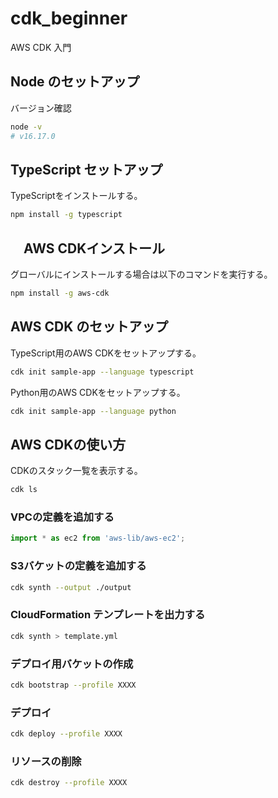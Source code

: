 # cdk_beginner

AWS CDK 入門

## Node のセットアップ

バージョン確認

```bash
node -v
# v16.17.0
```

## TypeScript セットアップ

TypeScriptをインストールする。

```bash
npm install -g typescript
```

## 　AWS CDKインストール

グローバルにインストールする場合は以下のコマンドを実行する。

```bash
npm install -g aws-cdk
```

## AWS CDK のセットアップ

TypeScript用のAWS CDKをセットアップする。

```bash
cdk init sample-app --language typescript
```

Python用のAWS CDKをセットアップする。

```bash
cdk init sample-app --language python
```

## AWS CDKの使い方

CDKのスタック一覧を表示する。

```bash
cdk ls
```

### VPCの定義を追加する

```ts
import * as ec2 from 'aws-lib/aws-ec2';
```

### S3バケットの定義を追加する

```bash
cdk synth --output ./output
```

### CloudFormation テンプレートを出力する

```bash
cdk synth > template.yml
```

### デプロイ用バケットの作成

```bash
cdk bootstrap --profile XXXX
```

### デプロイ

```bash
cdk deploy --profile XXXX
```

### リソースの削除

```bash
cdk destroy --profile XXXX
```
